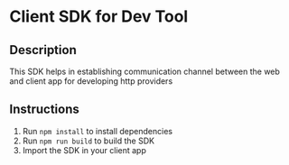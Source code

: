
# Client SDK for Dev Tool

## Description
This SDK helps in establishing communication channel between the web and client app for developing http providers

## Instructions
1. Run `npm install` to install dependencies
2. Run `npm run build` to build the SDK
3. Import the SDK in your client app
